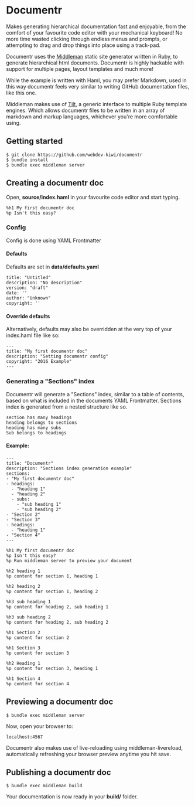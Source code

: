 # Documentr
Makes generating hierarchical documentation fast and enjoyable, from the comfort of your favourite code editor with your mechanical keyboard! No more time wasted clicking through endless menus and prompts, or attempting to drag and drop things into place using a track-pad.

Documentr uses the [Middleman](https://middlemanapp.com/) static site generator written in Ruby, to generate hierarchical html documents. Documentr is highly hackable with support for multiple pages, layout templates and much more!

While the example is written with Haml, you may prefer Markdown, used in this way documentr feels very similar to writing GitHub documentation files, like this one.

Middleman makes use of [Tilt](https://github.com/rtomayko/tilt/), a generic interface to multiple Ruby template engines. Which allows documentr files to be written in an array of markdown and markup languages, whichever you're more comfortable using.

## Getting started

    $ git clone https://github.com/webdev-kiwi/documentr
    $ bundle install
    $ bundle exec middleman server

## Creating a documentr doc
Open, __source/index.haml__ in your favourite code editor and start typing.
    
    %h1 My first documentr doc
    %p Isn't this easy?

### Config
Config is done using YAML Frontmatter

#### Defaults
Defaults are set in __data/defaults.yaml__

    title: "Untitled"
    description: "No description"
    version: "draft"
    date: ''
    author: "Unknown"
    copyright: ''

#### Override defaults
Alternatively, defaults may also be overridden at the very top of your index.haml file like so:

    ---
    title: "My first documentr doc"
    description: "Setting documentr config"
    copyright: "2016 Example"
    ---

### Generating a "Sections" index
Documentr will generate a "Sections" index, similar to a table of contents, based on what is included in the documents YAML Frontmatter. Sections index is generated from a nested structure like so.

    section has many headings
    heading belongs to sections
    heading has many subs
    Sub belongs to headings

#### Example:
    ---
    title: "Documentr"
    description: "Sections index generation example"
    sections:
    - "My first documentr doc"
    - headings:
      - "heading 1"
      - "heading 2"
      - subs:
        - "sub heading 1"
        - "sub heading 2"
    - "Section 2"
    - "Section 3"
    - headings:
      - "heading 1"
    - "Section 4"
    ---

    %h1 My first documentr doc
    %p Isn't this easy?
    %p Run middleman server to preview your document

    %h2 heading 1
    %p content for section 1, heading 1

    %h2 heading 2
    %p content for section 1, heading 2

    %h3 sub heading 1
    %p content for heading 2, sub heading 1

    %h3 sub heading 2
    %p content for heading 2, sub heading 2

    %h1 Section 2
    %p content for section 2
    
    %h1 Section 3
    %p content for section 3
    
    %h2 Heading 1
    %p content for section 3, heading 1
    
    %h1 Section 4
    %p content for section 4

## Previewing a documentr doc

    $ bundle exec middleman server

Now, open your browser to:

    localhost:4567

Documentr also makes use of live-reloading using middleman-livereload, automatically refreshing your browser preview anytime you hit save.

## Publishing a documentr doc

    $ bundle exec middleman build

Your documentation is now ready in your __build/__ folder.